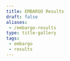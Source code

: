 ```yaml
---
title: EMBARGO Results
draft: false
aliases:
 - /embargo-results
type: title-gallery
tags:
 - embargo
 - results
---
```

